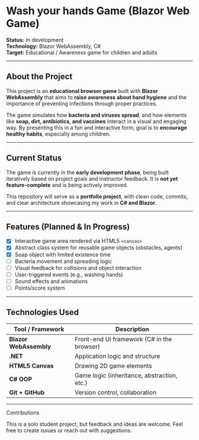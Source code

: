 # Wash your hands Game (Blazor Web Game)

**Status:**  In development  
**Technology:** Blazor WebAssembly, C#  
**Target:** Educational / Awareness game for children and adults  

---

##  About the Project

This project is an **educational browser game** built with **Blazor WebAssembly** that aims to **raise awareness about hand hygiene**
and the importance of preventing infections through proper practices.

The game simulates how **bacteria and viruses spread**, and how elements like **soap, dirt, antibiotics, 
and vaccines** interact in a visual and engaging way. By presenting this in a fun and interactive form, 
goal is to **encourage healthy habits**, especially among children.

---

##  Current Status

The game is currently in the **early development phase**, being built iteratively based on project goals and instructor feedback. 
It is **not yet feature-complete** and is being actively improved.

This repository will serve as a **portfolio project**, with clean code, commits, and clear architecture showcasing my work in **C# and Blazor**.

---

##  Features (Planned & In Progress)

- [x] Interactive game area rendered via HTML5 `<canvas>`
- [x] Abstract class system for reusable game objects (obstacles, agents)
- [x] Soap object with limited existence time
- [ ] Bacteria movement and spreading logic
- [ ] Visual feedback for collisions and object interaction
- [ ] User-triggered events (e.g., washing hands)
- [ ] Sound effects and animations
- [ ] Points/score system

---

##  Technologies Used

| Tool / Framework     | Description                                  |
|----------------------|----------------------------------------------|
| **Blazor WebAssembly** | Front-end UI framework (C# in the browser)   |
| **.NET**             | Application logic and structure              |
| **HTML5 Canvas**     | Drawing 2D game elements                     |
| **C# OOP**           | Game logic (inheritance, abstraction, etc.)  |
| **Git + GitHub**     | Version control, collaboration               |

---


Contributions

This is a solo student project, but feedback and ideas are welcome. Feel free to create issues or reach out with suggestions.